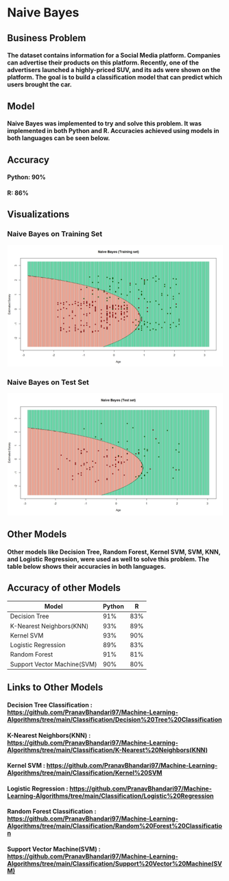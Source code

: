 # Naive Bayes

## Business Problem
#### The dataset contains information for a Social Media platform. Companies can advertise their products on this platform. Recently, one of the advertisers launched a highly-priced SUV, and its ads were shown on the platform. The goal is to build a classification model that can predict which users brought the car.

## Model
#### Naive Bayes was implemented to try and solve this problem. It was implemented in both Python and R. Accuracies achieved using models in both languages can be seen below.

## Accuracy
#### Python:  90%
#### R: 86%

## Visualizations
### Naive Bayes on Training Set
![](NaiveBayes(TrainingSet).jpeg)

### Naive Bayes on Test Set
![](NaiveBayes(TestSet).jpeg)

## Other Models
#### Other models like Decision Tree, Random Forest, Kernel SVM, SVM, KNN, and Logistic Regression, were used as well to solve this problem. The table below shows their accuracies in both languages.

## Accuracy of other Models
| Model | Python | R |
| ---| --- | --- |
| Decision Tree | 91% | 83% |
| K-Nearest Neighbors(KNN) | 93% | 89% |
| Kernel SVM | 93% | 90% |
| Logistic Regression| 89% | 83% |
| Random Forest | 91% | 81% |
| Support Vector Machine(SVM) | 90% | 80% |

## Links to Other Models
#### Decision Tree Classification : https://github.com/PranavBhandari97/Machine-Learning-Algorithms/tree/main/Classification/Decision%20Tree%20Classification
#### K-Nearest Neighbors(KNN) : https://github.com/PranavBhandari97/Machine-Learning-Algorithms/tree/main/Classification/K-Nearest%20Neighbors(KNN)
#### Kernel SVM : https://github.com/PranavBhandari97/Machine-Learning-Algorithms/tree/main/Classification/Kernel%20SVM
#### Logistic Regression : https://github.com/PranavBhandari97/Machine-Learning-Algorithms/tree/main/Classification/Logistic%20Regression
#### Random Forest Classification : https://github.com/PranavBhandari97/Machine-Learning-Algorithms/tree/main/Classification/Random%20Forest%20Classification
#### Support Vector Machine(SVM) : https://github.com/PranavBhandari97/Machine-Learning-Algorithms/tree/main/Classification/Support%20Vector%20Machine(SVM)
